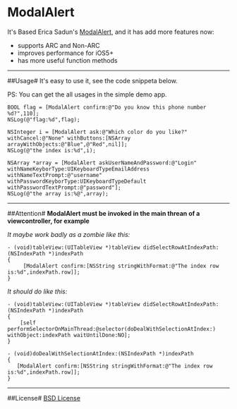 ModalAlert
============
It's Based Erica Sadun's [ModalAlert](https://github.com/erica/iphone-3.0-cookbook-/tree/master/C10-Alerts/02-Modal%20Alert), and it has add more features now:

* supports ARC and Non-ARC
* improves performance for iOS5+
* has more useful function methods

---
##Usage#
It's easy to use it, see the code snippeta below.

PS: You can get the all usages in the simple demo app.
 
```Obj-c
BOOL flag = [ModalAlert confirm:@"Do you know this phone number %d?",110];
NSLog(@"flag:%d",flag);
```

```Obj-c
NSInteger i = [ModalAlert ask:@"Which color do you like?" withCancel:@"None" withButtons:[NSArray arrayWithObjects:@"Blue",@"Red",nil]];
NSLog(@"the index is:%d",i);
```

```Obj-c
NSArray *array = [ModalAlert askUserNameAndPassword:@"Login" withNameKeyborType:UIKeyboardTypeEmailAddress withNameTextPrompt:@"username" withPasswordKeyborType:UIKeyboardTypeDefault withPasswordTextPrompt:@"password"];
NSLog(@"the array is:%@",array);
```

---
##Attention#
**ModalAlert must be invoked in the main threan of a viewcontroller, for example**

*It maybe work badly as a zombie like this:*

```Obj-c
- (void)tableView:(UITableView *)tableView didSelectRowAtIndexPath:(NSIndexPath *)indexPath
{
     [ModalAlert confirm:[NSString stringWithFormat:@"The index row is:%d",indexPath.row]];
}
```

*It should do like this:*

```Obj-c
- (void)tableView:(UITableView *)tableView didSelectRowAtIndexPath:(NSIndexPath *)indexPath
{
    [self performSelectorOnMainThread:@selector(doDealWithSelectionAtIndex:) withObject:indexPath waitUntilDone:NO];
}

- (void)doDealWithSelectionAtIndex:(NSIndexPath *)indexPath
{
   [ModalAlert confirm:[NSString stringWithFormat:@"The index row is:%d",indexPath.row]];
}
```
---
##License#
[BSD License](LICENSE)
